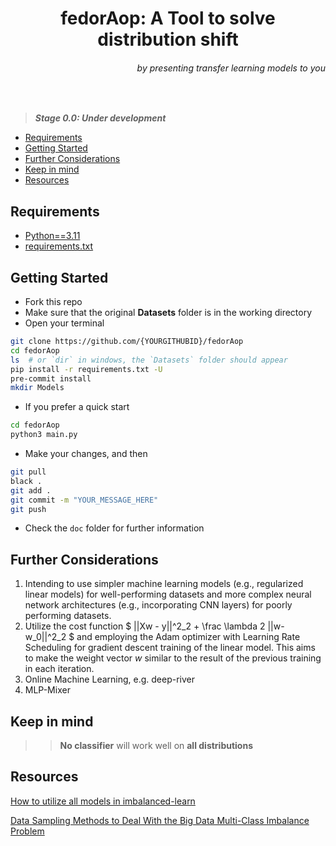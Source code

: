 <div align="center">
  <h1>fedorAop: A Tool to solve distribution shift</h1>
  <h6 align="right">
    by presenting transfer learning models to you
  </h6>
</div>

<div>
  <br>
</div>

> **_Stage 0.0: Under development_**

- [Requirements](#requirements)
- [Getting Started](#getting-started)
- [Further Considerations](#further-considerations)
- [Keep in mind](#keep-in-mind)
- [Resources](#resources)

## Requirements

- [Python==3.11 ](https://www.python.org/downloads/)
- [requirements.txt](requirements.txt)

## Getting Started

- Fork this repo
- Make sure that the original **Datasets** folder is in the working directory
- Open your terminal

```bash
git clone https://github.com/{YOURGITHUBID}/fedorAop
cd fedorAop
ls  # or `dir` in windows, the `Datasets` folder should appear
pip install -r requirements.txt -U
pre-commit install
mkdir Models
```

- If you prefer a quick start

```bash
cd fedorAop
python3 main.py
```

- Make your changes, and then

```bash
git pull
black .
git add .
git commit -m "YOUR_MESSAGE_HERE"
git push
```

- Check the `doc` folder for further information

## Further Considerations

1. Intending to use simpler machine learning models (e.g., regularized linear models) for well-performing datasets and more complex neural network architectures (e.g., incorporating CNN layers) for poorly performing datasets.
2. Utilize the cost function $ ||Xw - y||^2_2 + \frac \lambda 2 ||w-w_0||^2_2 $ and employing the Adam optimizer with Learning Rate Scheduling for gradient descent training of the linear model. This aims to make the weight vector $w$ similar to the result of the previous training in each iteration.
3. Online Machine Learning, e.g. deep-river
4. MLP-Mixer

## Keep in mind

> > **No classifier** will work well on **all distributions**

## Resources

[How to utilize all models in imbalanced-learn ](https://learn-scikit.oneoffcoder.com/imbalanced-learn.html)

[Data Sampling Methods to Deal With the Big Data Multi-Class Imbalance Problem](https://www.mdpi.com/2076-3417/10/4/1276)

